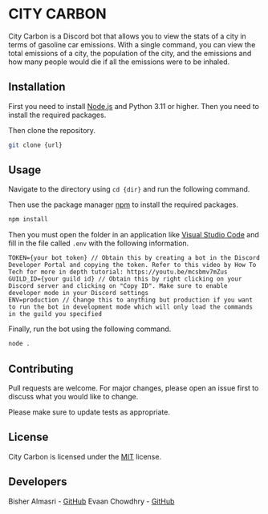 # CITY CARBON

City Carbon is a Discord bot that allows you to view the stats of a city in terms of gasoline car emissions. With a single command, you can view the total emissions of a city, the population of the city, and the emissions and how many people would die if all the emissions were to be inhaled.

## Installation

First you need to install [Node.js](https://nodejs.org/en/download/) and Python 3.11 or higher. Then you need to install the required packages.

Then clone the repository.

```bash
git clone {url}
```

## Usage

Navigate to the directory using `cd {dir}` and run the following command.

Then use the package manager [npm](https://www.npmjs.com/) to install the required packages.

```bash
npm install
```

Then you must open the folder in an application like [Visual Studio Code](https://code.visualstudio.com/) and fill in the file called `.env` with the following information.
    
```env 
TOKEN={your bot token} // Obtain this by creating a bot in the Discord Developer Portal and copying the token. Refer to this video by How To Tech for more in depth tutorial: https://youtu.be/mcsbmv7mZus
GUILD_ID={your guild id} // Obtain this by right clicking on your Discord server and clicking on "Copy ID". Make sure to enable developer mode in your Discord settings
ENV=production // Change this to anything but production if you want to run the bot in development mode which will only load the commands in the guild you specified
```

Finally, run the bot using the following command.

```bash
node .
```

## Contributing
Pull requests are welcome. For major changes, please open an issue first to discuss what you would like to change. 

Please make sure to update tests as appropriate.


## License
City Carbon is licensed under the [MIT](https://choosealicense.com/licenses/mit/) license.



## Developers 
Bisher Almasri - [GitHub](https://github.com/BISHER-AL-MASRI) 
Evaan Chowdhry - [GitHub](https://github.com/EvaanChowdhry)
